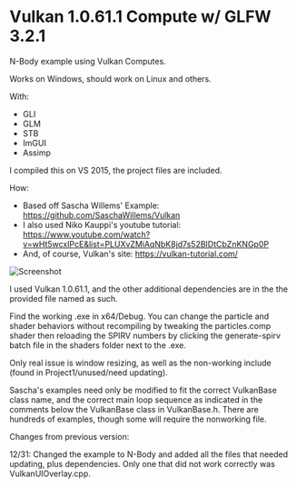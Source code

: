 # Vulkan 1.0.61.1 Compute w/ GLFW 3.2.1

N-Body example using Vulkan Computes. 

Works on Windows, should work on Linux and others. 

With:
- GLI
- GLM
- STB
- ImGUI
- Assimp

I compiled this on VS 2015, the project files are included.

How:
- Based off Sascha Willems' Example: https://github.com/SaschaWillems/Vulkan
- I also used Niko Kauppi's youtube tutorial: https://www.youtube.com/watch?v=wHt5wcxIPcE&list=PLUXvZMiAqNbK8jd7s52BIDtCbZnKNGp0P
- And, of course, Vulkan's site: https://vulkan-tutorial.com/

![Screenshot](https://i.imgur.com/uGdGT2H.png)

<div>

I used Vulkan 1.0.61.1, and the other additional dependencies are in the the provided file named as such.

Find the working .exe in x64/Debug. You can change the particle and shader behaviors without recompiling by tweaking the particles.comp shader then reloading the SPIRV numbers by clicking the generate-spirv batch file in the shaders folder next to the .exe.

Only real issue is window resizing, as well as the non-working include (found in Project1/unused/need updating).

Sascha's examples need only be modified to fit the correct VulkanBase class name, and the correct main loop sequence as indicated in the comments below the VulkanBase class in VulkanBase.h. There are hundreds of examples, though some will require the nonworking file.
<div>

Changes from previous version:

12/31: Changed the example to N-Body and added all the files that needed updating, plus dependencies. Only one that did not work correctly was VulkanUIOverlay.cpp. 
